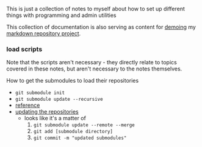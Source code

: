 This is just a collection of notes to myself about how to set up different things with programming and admin utilities

This collection of documentation is also serving as content for [demoing](markdowndemo.redeggproductions.com) my [markdown repository project](https://github.com/mredig/markdownrepo).


### load scripts
Note that the scripts aren't necessary - they directly relate to topics covered in these notes, but aren't necessary to the notes themselves.

How to get the submodules to load their repositories
* `git submodule init`
* `git submodule update --recursive`
* [reference](https://stackoverflow.com/questions/1535524/git-submodule-inside-of-a-submodule-nested-submodules)
* [updating the repositories](https://stackoverflow.com/questions/8191299/update-a-submodule-to-the-latest-commit)
	* looks like it's a matter of
		1. `git submodule update --remote --merge`
		1. `git add [submodule directory]`
		1. `git commit -m "updated submodules"`
